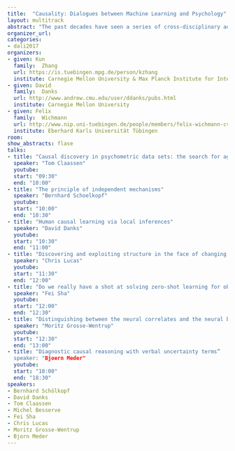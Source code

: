 ```yaml
---
title:  "Causality: Dialogues between Machine Learning and Psychology"
layout: multitrack
abstract: "The past decades have seen a series of cross-disciplinary advances in causal discovery and causal inference. In particular, recently a number of long-standing problems, such as how to learn causal information from observations and how causal modeling and transfer learning benefit each other, have received much attention in philosophy, machine learning, and psychology. However, researchers may not be aware of the methodologies used and developments achieved in other fields. This workshop aims to provide a platform for people who study causality in machine learning, psychology, and neuroscience to share the state-of-the-art and perspectives in their respective disciplines, get inspiration from others, and foster interdisciplinary collaboration in the study of fundamental problems in causality."
organizer_url: 
categories:
- dali2017
organizers:
- given: Kun
  family:  Zhang
  url: https://is.tuebingen.mpg.de/person/kzhang
  institute: Carnegie Mellon University & Max Planck Institute for Intelligent Systems 
- given: David 
  family:  Danks
  url: http://www.andrew.cmu.edu/user/ddanks/pubs.html
  institute: Carnegie Mellon University
- given: Felix 
  family:  Wichmann
  url: http://www.nip.uni-tuebingen.de/people/members/felix-wichmann-cv.html
  institute: Eberhard Karls Universität Tübingen
room: 
show_abstracts: flase
talks:
- title: "Causal discovery in psychometric data sets: the search for aggression and conduct disorders"
  speaker: "Tom Claassen"
  youtube: 
  start: "09:30"
  end: "10:00"
- title: "The principle of independent mechanisms"
  speaker: "Bernhard Schoelkopf"
  youtube: 
  start: "10:00"
  end: "10:30" 
- title: "Human causal learning via local inferences"
  speaker: "David Danks"
  youtube: 
  start: "10:30"
  end: "11:00"  
- title: "Discovering and exploiting structure in the face of changing tasks"
  speaker: "Chris Lucas"
  youtube: 
  start: "11:30"
  end: "12:00"   
- title: "Do we really have a shot at solving zero-shot learning for object recognition?"
  speaker: "Fei Sha"
  youtube: 
  start: "12:00"
  end: "12:30" 
- title: "Distinguishing between the neural correlates and the neural basis of cognition"
  speaker: "Moritz Grosse-Wentrup"
  youtube: 
  start: "12:30"
  end: "13:00"
- title: "Diagnostic causal reasoning with verbal uncertainty terms”
  speaker: "Bjoern Meder"
  youtube: 
  start: "18:00"
  end: "18:30"  
speakers:
- Bernhard Schölkopf 
- David Danks
- Tom Claassen
- Michel Besserve
- Fei Sha
- Chris Lucas  
- Moritz Grosse-Wentrup 
- Bjorn Meder
---
```

